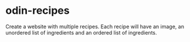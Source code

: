 # odin-recipes
Create a website with multiple recipes. Each recipe will have an image, an unordered list of ingredients and an ordered list of ingredients.
